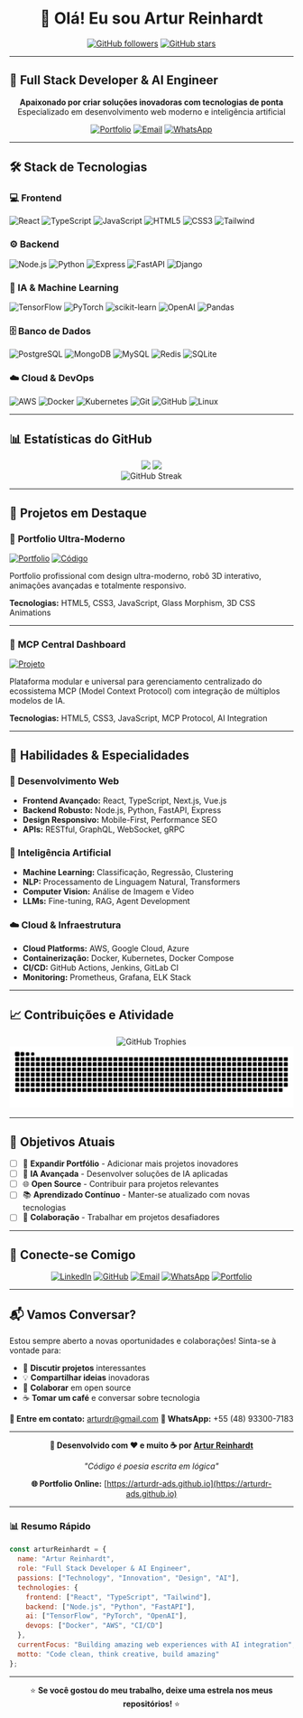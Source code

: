 <div align="center">

# 👋 Olá! Eu sou Artur Reinhardt

[![GitHub followers](https://img.shields.io/github/followers/arturdr-ads?style=for-the-badge&logo=github&logoColor=white&labelColor=171515&color=181717)](https://github.com/arturdr-ads)
[![GitHub stars](https://img.shields.io/github/stars/arturdr-ads?style=for-the-badge&logo=github&logoColor=white&labelColor=171515&color=181717)](https://github.com/arturdr-ads)

</div>

---

## 🚀 Full Stack Developer & AI Engineer

<div align="center">

**Apaixonado por criar soluções inovadoras com tecnologias de ponta**
Especializado em desenvolvimento web moderno e inteligência artificial

[![Portfolio](https://img.shields.io/badge/🌐-Portfolio-FF6B6B?style=for-the-badge)](https://arturdr-ads.github.io)
[![Email](https://img.shields.io/badge/📧-Email-EA4335?style=for-the-badge&logo=gmail&logoColor=white)](mailto:arturdr@gmail.com)
[![WhatsApp](https://img.shields.io/badge/📱-WhatsApp-25D366?style=for-the-badge&logo=whatsapp&logoColor=white)](https://wa.me/5548933007183)

</div>

---

## 🛠️ Stack de Tecnologias

### 💻 Frontend
![React](https://img.shields.io/badge/React-61DAFB?style=for-the-badge&logo=react&logoColor=black)
![TypeScript](https://img.shields.io/badge/TypeScript-3178C6?style=for-the-badge&logo=typescript&logoColor=white)
![JavaScript](https://img.shields.io/badge/JavaScript-F7DF1E?style=for-the-badge&logo=javascript&logoColor=black)
![HTML5](https://img.shields.io/badge/HTML5-E34F26?style=for-the-badge&logo=html5&logoColor=white)
![CSS3](https://img.shields.io/badge/CSS3-1572B6?style=for-the-badge&logo=css3&logoColor=white)
![Tailwind](https://img.shields.io/badge/Tailwind-38B2AC?style=for-the-badge&logo=tailwind-css&logoColor=white)

### ⚙️ Backend
![Node.js](https://img.shields.io/badge/Node.js-339933?style=for-the-badge&logo=nodedotjs&logoColor=white)
![Python](https://img.shields.io/badge/Python-3776AB?style=for-the-badge&logo=python&logoColor=white)
![Express](https://img.shields.io/badge/Express-000000?style=for-the-badge&logo=express&logoColor=white)
![FastAPI](https://img.shields.io/badge/FastAPI-009688?style=for-the-badge&logo=fastapi&logoColor=white)
![Django](https://img.shields.io/badge/Django-092E20?style=for-the-badge&logo=django&logoColor=white)

### 🤖 IA & Machine Learning
![TensorFlow](https://img.shields.io/badge/TensorFlow-FF6F00?style=for-the-badge&logo=tensorflow&logoColor=white)
![PyTorch](https://img.shields.io/badge/PyTorch-EE4C2C?style=for-the-badge&logo=pytorch&logoColor=white)
![scikit-learn](https://img.shields.io/badge/scikit--learn-F7931E?style=for-the-badge&logo=scikit-learn&logoColor=white)
![OpenAI](https://img.shields.io/badge/OpenAI-412991?style=for-the-badge&logo=openai&logoColor=white)
![Pandas](https://img.shields.io/badge/Pandas-150458?style=for-the-badge&logo=pandas&logoColor=white)

### 🗄️ Banco de Dados
![PostgreSQL](https://img.shields.io/badge/PostgreSQL-4169E1?style=for-the-badge&logo=postgresql&logoColor=white)
![MongoDB](https://img.shields.io/badge/MongoDB-47A248?style=for-the-badge&logo=mongodb&logoColor=white)
![MySQL](https://img.shields.io/badge/MySQL-4479A1?style=for-the-badge&logo=mysql&logoColor=white)
![Redis](https://img.shields.io/badge/Redis-DC382D?style=for-the-badge&logo=redis&logoColor=white)
![SQLite](https://img.shields.io/badge/SQLite-003B57?style=for-the-badge&logo=sqlite&logoColor=white)

### ☁️ Cloud & DevOps
![AWS](https://img.shields.io/badge/AWS-232F3E?style=for-the-badge&logo=amazonaws&logoColor=white)
![Docker](https://img.shields.io/badge/Docker-2496ED?style=for-the-badge&logo=docker&logoColor=white)
![Kubernetes](https://img.shields.io/badge/Kubernetes-326CE5?style=for-the-badge&logo=kubernetes&logoColor=white)
![Git](https://img.shields.io/badge/Git-F05032?style=for-the-badge&logo=git&logoColor=white)
![GitHub](https://img.shields.io/badge/GitHub-181717?style=for-the-badge&logo=github&logoColor=white)
![Linux](https://img.shields.io/badge/Linux-FCC624?style=for-the-badge&logo=linux&logoColor=black)

---

## 📊 Estatísticas do GitHub

<div align="center">
  <img height="180em" src="https://github-readme-stats.vercel.app/api?username=arturdr-ads&show_icons=true&theme=tokyonight&include_all_commits=true&count_private=true&hide_border=true&bg_color=0D1117&title_color=667eea&icon_color=22d3ee&text_color=c9d1d9&border_color=30363d"/>
  <img height="180em" src="https://github-readme-stats.vercel.app/api/top-langs/?username=arturdr-ads&layout=compact&langs_count=7&theme=tokyonight&hide_border=true&bg_color=0D1117&title_color=667eea&text_color=c9d1d9&border_color=30363d"/>
</div>

<div align="center">
  <img src="https://github-readme-streak-stats.herokuapp.com/?user=arturdr-ads&theme=tokyonight&hide_border=true&background=0D1117&border=30363d&stroke=667eea&ring=22d3ee&fire=FF6B6B&currStreakLabel=c9d1d9" alt="GitHub Streak"/>
</div>

---

## 🌟 Projetos em Destaque

### 🎨 **Portfolio Ultra-Moderno**
[![Portfolio](https://img.shields.io/badge/🌐-Live-FF6B6B?style=for-the-badge&logo=web&logoColor=white)](https://arturdr-ads.github.io) [![Código](https://img.shields.io/badge/📁-Código-181717?style=for-the-badge&logo=github&logoColor=white)](https://github.com/arturdr-ads/arturdr-ads.github.io)

Portfolio profissional com design ultra-moderno, robô 3D interativo, animações avançadas e totalmente responsivo.

**Tecnologias:** HTML5, CSS3, JavaScript, Glass Morphism, 3D CSS Animations

---

### 🔧 **MCP Central Dashboard**
[![Projeto](https://img.shields.io/badge/🔧-Ver_Projeto-6366f1?style=for-the-badge&logo=github&logoColor=white)](https://github.com/arturdr-ads/mcp-central-dashboard)

Plataforma modular e universal para gerenciamento centralizado do ecossistema MCP (Model Context Protocol) com integração de múltiplos modelos de IA.

**Tecnologias:** HTML5, CSS3, JavaScript, MCP Protocol, AI Integration

---

## 🎯 Habilidades & Especialidades

### 🚀 **Desenvolvimento Web**
- **Frontend Avançado:** React, TypeScript, Next.js, Vue.js
- **Backend Robusto:** Node.js, Python, FastAPI, Express
- **Design Responsivo:** Mobile-First, Performance SEO
- **APIs:** RESTful, GraphQL, WebSocket, gRPC

### 🤖 **Inteligência Artificial**
- **Machine Learning:** Classificação, Regressão, Clustering
- **NLP:** Processamento de Linguagem Natural, Transformers
- **Computer Vision:** Análise de Imagem e Vídeo
- **LLMs:** Fine-tuning, RAG, Agent Development

### ☁️ **Cloud & Infraestrutura**
- **Cloud Platforms:** AWS, Google Cloud, Azure
- **Containerização:** Docker, Kubernetes, Docker Compose
- **CI/CD:** GitHub Actions, Jenkins, GitLab CI
- **Monitoring:** Prometheus, Grafana, ELK Stack

---

## 📈 Contribuições e Atividade

<div align="center">
  <img src="https://github-profile-trophy.vercel.app/?username=arturdr-ads&theme=tokyonight&no-frame=true&no-bg=true&margin-w=4&title=667eea&text=22d3ee&icon=667eea&background=0D1117" alt="GitHub Trophies"/>
</div>

<div align="center">
  <img src="https://github.com/Platane/snk/raw/output/github-contribution-grid-snake-dark.svg" alt="GitHub Snake"/>
</div>

---

## 🎯 Objetivos Atuais

- [ ] 🚀 **Expandir Portfólio** - Adicionar mais projetos inovadores
- [ ] 🤖 **IA Avançada** - Desenvolver soluções de IA aplicadas
- [ ] 🌐 **Open Source** - Contribuir para projetos relevantes
- [ ] 📚 **Aprendizado Contínuo** - Manter-se atualizado com novas tecnologias
- [ ] 👥 **Colaboração** - Trabalhar em projetos desafiadores

---

## 🤝 Conecte-se Comigo

<div align="center">

[![LinkedIn](https://img.shields.io/badge/LinkedIn-0077B5?style=for-the-badge&logo=linkedin&logoColor=white)](https://linkedin.com/in/arturdr)
[![GitHub](https://img.shields.io/badge/GitHub-181717?style=for-the-badge&logo=github&logoColor=white)](https://github.com/arturdr-ads)
[![Email](https://img.shields.io/badge/Email-EA4335?style=for-the-badge&logo=gmail&logoColor=white)](mailto:arturdr@gmail.com)
[![WhatsApp](https://img.shields.io/badge/WhatsApp-25D366?style=for-the-badge&logo=whatsapp&logoColor=white)](https://wa.me/5548933007183)
[![Portfolio](https://img.shields.io/badge/Portfolio-FF6B6B?style=for-the-badge&logo=web&logoColor=white)](https://arturdr-ads.github.io)

</div>

---

## 📬 Vamos Conversar?

Estou sempre aberto a novas oportunidades e colaborações! Sinta-se à vontade para:

- 🚀 **Discutir projetos** interessantes
- 💡 **Compartilhar ideias** inovadoras
- 🤝 **Colaborar** em open source
- ☕ **Tomar um café** e conversar sobre tecnologia

<div align="center">

**📧 Entre em contato:** arturdr@gmail.com
**📱 WhatsApp:** +55 (48) 93300-7183

</div>

---

<div align="center">

**🎨 Desenvolvido com ❤️ e muito ☕ por [Artur Reinhardt](https://github.com/arturdr-ads)**

*"Código é poesia escrita em lógica"*

**🌐 Portfolio Online:** [https://arturdr-ads.github.io](https://arturdr-ads.github.io)

</div>

---

### 📊 Resumo Rápido

```javascript
const arturReinhardt = {
  name: "Artur Reinhardt",
  role: "Full Stack Developer & AI Engineer",
  passions: ["Technology", "Innovation", "Design", "AI"],
  technologies: {
    frontend: ["React", "TypeScript", "Tailwind"],
    backend: ["Node.js", "Python", "FastAPI"],
    ai: ["TensorFlow", "PyTorch", "OpenAI"],
    devops: ["Docker", "AWS", "CI/CD"]
  },
  currentFocus: "Building amazing web experiences with AI integration",
  motto: "Code clean, think creative, build amazing"
};
```

---

<div align="center">

⭐ **Se você gostou do meu trabalho, deixe uma estrela nos meus repositórios!** ⭐

</div>